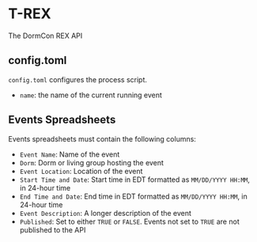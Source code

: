 # T-REX

The DormCon REX API

## config.toml

`config.toml` configures the process script.

- `name`: the name of the current running event

## Events Spreadsheets

Events spreadsheets must contain the following columns:

- `Event Name`: Name of the event
- `Dorm`: Dorm or living group hosting the event
- `Event Location`: Location of the event
- `Start Time and Date`: Start time in EDT formatted as `MM/DD/YYYY HH:MM`, in 24-hour time
- `End Time and Date`: End time in EDT formatted as `MM/DD/YYYY HH:MM`, in 24-hour time
- `Event Description`: A longer description of the event
- `Published`: Set to either `TRUE` or `FALSE`. Events not set to `TRUE` are not published to the API